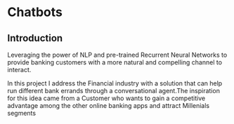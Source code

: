 # Chatbots

## Introduction

Leveraging the power of NLP and pre-trained Recurrent Neural Networks  to provide banking customers with a more natural and compelling channel to interact. 

In this project I address the Financial industry with a solution that can help  run different bank errands through a conversational agent.The inspiration for this idea came from a Customer who wants to gain a competitive advantage among the other online banking apps and attract Millenials segments
